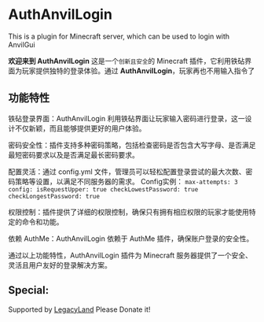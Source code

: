 # AuthAnvilLogin
This is a plugin for Minecraft server, which can be used to login with AnvilGui

**欢迎来到 AuthAnvilLogin**
这是一个`创新且安全`的 Minecraft 插件，它利用铁砧界面为玩家提供独特的登录体验。通过 **AuthAnvilLogin**，玩家再也不用输入指令了

## 功能特性

铁砧登录界面：AuthAnvilLogin 利用铁砧界面让玩家输入密码进行登录，这一设计不仅新颖，而且能够提供更好的用户体验。

密码安全性：插件支持多种密码策略，包括检查密码是否包含大写字母、是否满足最短密码要求以及是否满足最长密码要求。

配置灵活：通过 config.yml 文件，管理员可以轻松配置登录尝试的最大次数、密码策略等设置，以满足不同服务器的需求。
Config实例：
`max-attempts: 3
config:
    isRequestUpper: true
    checkLowestPassword: true
    checkLongestPassword: true
`

权限控制：插件提供了详细的权限控制，确保只有拥有相应权限的玩家才能使用特定的命令和功能。

依赖 AuthMe：AuthAnvilLogin 依赖于 AuthMe 插件，确保账户登录的安全性。

通过以上功能特性，AuthAnvilLogin 插件为 Minecraft 服务器提供了一个安全、灵活且用户友好的登录解决方案。

## Special:

Supported by [LegacyLand](https://github.com/LegacyLands/)
Please Donate it!

